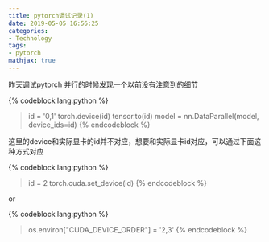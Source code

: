 ```yaml
---
title: pytorch调试记录(1)
date: 2019-05-05 16:56:25
categories: 
- Technology
tags: 
- pytorch
mathjax: true
---
```


昨天调试pytorch 并行的时候发现一个以前没有注意到的细节


{% codeblock lang:python %}
> id = '0,1'
> torch.device(id)
> tensor.to(id)
> model = nn.DataParallel(model, device_ids=id) 
{% endcodeblock %}


这里的device和实际显卡的id并不对应，想要和实际显卡id对应，可以通过下面这种方式对应

{% codeblock lang:python %}
> id = 2
> torch.cuda.set_device(id)
{% endcodeblock %}

or 

{% codeblock lang:python %}
> os.environ["CUDA_DEVICE_ORDER"] = '2,3'
{% endcodeblock %}


